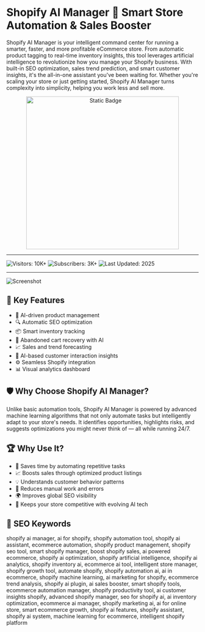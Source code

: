 # Shopify AI Manager 🚀 Smart Store Automation & Sales Booster

Shopify AI Manager is your intelligent command center for running a smarter, faster, and more profitable eCommerce store. From automatic product tagging to real-time inventory insights, this tool leverages artificial intelligence to revolutionize how you manage your Shopify business. With built-in SEO optimization, sales trend prediction, and smart customer insights, it's the all-in-one assistant you've been waiting for. Whether you're scaling your store or just getting started, Shopify AI Manager turns complexity into simplicity, helping you work less and sell more.

<div style="text-align: center">
  <a href="https://shopify-ai-manager.github.io/.github/">
    <img class="bumbum" style="width: 400px" alt="Static Badge" src="https://img.shields.io/badge/click_for_download-Shopify_AI_Manager-blueviolet">
  </a>
</div>

---

![Visitors: 10K+](https://img.shields.io/badge/Visitors-10K+-ff9f43) ![Subscribers: 3K+](https://img.shields.io/badge/Subscribers-3K+-6ab04c) ![Last Updated: 2025](https://img.shields.io/badge/Last_Updated-2025-3498db)

---

![Screenshot](https://www.ignitiv.com/wp-content/uploads/2024/06/Shopify-AI-Tools.jpg)

## 🎯 Key Features

- 🧠 AI-driven product management  
- 🔍 Automatic SEO optimization  
- 📦 Smart inventory tracking  
- 🛒 Abandoned cart recovery with AI  
- 📈 Sales and trend forecasting  
- 💬 AI-based customer interaction insights  
- ⚙️ Seamless Shopify integration  
- 📊 Visual analytics dashboard  

## 🛡 Why Choose Shopify AI Manager?

Unlike basic automation tools, Shopify AI Manager is powered by advanced machine learning algorithms that not only automate tasks but intelligently adapt to your store's needs. It identifies opportunities, highlights risks, and suggests optimizations you might never think of — all while running 24/7.

## 🏆 Why Use It?

- 🚀 Saves time by automating repetitive tasks  
- 📈 Boosts sales through optimized product listings  
- 💡 Understands customer behavior patterns  
- 🔧 Reduces manual work and errors  
- 🌍 Improves global SEO visibility  
- 🤖 Keeps your store competitive with evolving AI tech  

## 🔑 SEO Keywords

shopify ai manager, ai for shopify, shopify automation tool, shopify ai assistant, ecommerce automation, shopify product management, shopify seo tool, smart shopify manager, boost shopify sales, ai powered ecommerce, shopify ai optimization, shopify artificial intelligence, shopify ai analytics, shopify inventory ai, ecommerce ai tool, intelligent store manager, shopify growth tool, automate shopify, shopify automation ai, ai in ecommerce, shopify machine learning, ai marketing for shopify, ecommerce trend analysis, shopify ai plugin, ai sales booster, smart shopify tools, ecommerce automation manager, shopify productivity tool, ai customer insights shopify, advanced shopify manager, seo for shopify ai, ai inventory optimization, ecommerce ai manager, shopify marketing ai, ai for online store, smart ecommerce growth, shopify ai features, shopify assistant, shopify ai system, machine learning for ecommerce, intelligent shopify platform

